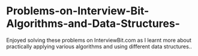 # Problems-on-Interview-Bit-Algorithms-and-Data-Structures-
Enjoyed solving these problems on InterviewBit.com as I learnt more about practically applying various algorithms and using different data structures..
